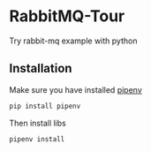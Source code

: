 # RabbitMQ-Tour

Try rabbit-mq example with python

## Installation

Make sure you have installed [pipenv](https://docs.pipenv.org/en/latest/)

```bash
pip install pipenv
```

Then install libs

```bash
pipenv install
```

